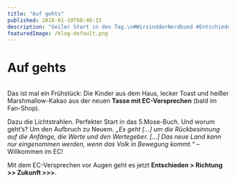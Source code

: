 ```yaml
---
title: "Auf gehts"
published: 2018-01-10T08:46:15
description: "Geiler Start in den Tag.\n#WirsindderNordbund #Entschieden #ECBewegung #geilesFruehstueck #ECVersprechen #Lichtstrahlen"
featuredImage: /blog-default.png
---
```


# Auf gehts

<img loading="lazy" src="/old/DSC_17391.jpg" alt>

Das ist mal ein Frühstück: Die Kinder aus dem Haus, lecker Toast und heißer Marshmallow-Kakao aus der neuen **Tasse mit EC-Versprechen** (bald im Fan-Shop).

Dazu die Lichtstrahlen. Perfekter Start in das 5.Mose-Buch. Und worum geht&#8217;s? Um den Aufbruch zu Neuem. *&#8222;Es geht [&#8230;] um die Rückbesinnung auf die Anfänge, die Werte und den Wertegeber. [&#8230;] Das neue Land kann nur eingenommen werden, wenn das Volk in Bewegung kommt.&#8220;* &#8211; Willkommen im EC!

Mit dem EC-Versprechen vor Augen geht es jetzt **Entschieden &gt; Richtung &gt;&gt; Zukunft &gt;&gt;&gt;**.